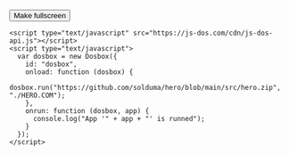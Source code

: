  <body>
    <div id="dosbox"></div>
    <br/>
    <button onclick="dosbox.requestFullScreen();">Make fullscreen</button>
    
    <script type="text/javascript" src="https://js-dos.com/cdn/js-dos-api.js"></script>
    <script type="text/javascript">
      var dosbox = new Dosbox({
        id: "dosbox",
        onload: function (dosbox) {
          dosbox.run("https://github.com/solduma/hero/blob/main/src/hero.zip", "./HERO.COM");
        },
        onrun: function (dosbox, app) {
          console.log("App '" + app + "' is runned");
        }
      });
    </script>
